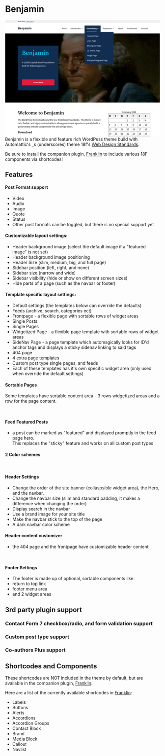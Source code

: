 Benjamin
========


<img alt="benjamin" src="screenshot.png" style="float: right; margin-left: 10px;">

Benjamin is a flexible and feature rich WordPess theme build with Automattic's _s (underscores) 
theme 18f's [Web Design Standards](https://standards.usa.gov).  

Be sure to install the companion plugin, [Franklin](https://github.com/kyle-jennings/Franklin/) 
to include various 18F components via shortcodes!
<br>


## Features

#### Post Format support 
* Video
* Audio
* Image
* Quote
* Status
* Other post formats can be toggled, but there is no special support yet

#### Customizable layout settings:  
* Header background image (select the default image if a "featured image" is not set)
* Header background image positioning
* Header Size (slim, medium, big, and full page)
* Sidebar position (left, right, and none)
* Sidebar size (narrow and wide)
* Sidebar visibility (hide or show on different screen sizes)
* Hide parts of a page (such as the navbar or footer)


#### Template specific layout settings:
* Default settings (the templates below can override the defaults)
* Feeds (archive, search, categories ect)
* Frontpage - a flexible page with sortable rows of widget areas
* Single Posts
* Single Pages
* Widgetized Page - a flexible page template with sortable rows of widget areas
* SideNav Page - a page template which automagically looks for ID'd anchor tags
    and displays a sticky sidenav linking to said tags
* 404 page
* 4 extra page templates
* Custom post type single pages, and feeds
* Each of these templates has it's own specific widget area (only used when override the default settings)


#### Sortable Pages
Some templates have sortable content area - 3 rows  widgetized areas and a row for the page content.


<br>

#### Feed Featured Posts
* a post can be marked as "featured" and displayed promptly in the feed page hero.  
This replaces the "sticky" feature and works on all custom post types


#### 2 Color schemes

<br>


#### Header Settings
* Change the order of the site banner (collaspsible widget area), the Hero, and the navbar.
* Change the navbar size (slim and standard padding, it makes a difference when changing the order)
* Display search in the navbar
* Use a brand image for your site title
* Make the navbar stick to the top of the page
* A dark navbar color scheme

#### Header content customizer
* the 404 page and the frontpage have customizable header content

<br>

#### Footer Settings
* The footer is made up of optional, sortable components like:
* return to top link
* footer menu area
* and 2 widget areas

## 3rd party plugin support
### Contact Form 7 checkbox/radio, and form validation support
### Custom post type support
### Co-authors Plus support



## Shortcodes and Components
These shortcodes are NOT included in the theme by default, but are available in the companion plugin, [Franklin](https://github.com/kyle-jennings/Franklin).


Here are a list of the currently available shortcodes in [Franklin](https://github.com/kyle-jennings/Franklin):
* Labels
* Buttons
* Alerts
* Accordions
* Accordion Groups
* Contact Block
* Brand
* Media Block
* Callout
* Navlist
